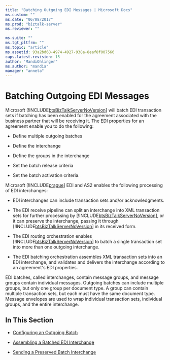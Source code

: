 ```yaml
---
title: "Batching Outgoing EDI Messages | Microsoft Docs"
ms.custom: ""
ms.date: "06/08/2017"
ms.prod: "biztalk-server"
ms.reviewer: ""

ms.suite: ""
ms.tgt_pltfrm: ""
ms.topic: "article"
ms.assetid: 93a2bd68-4974-4927-938a-8eaf8f007566
caps.latest.revision: 15
author: "MandiOhlinger"
ms.author: "mandia"
manager: "anneta"
---
```

# Batching Outgoing EDI Messages
Microsoft [!INCLUDE[btsBizTalkServerNoVersion](../includes/btsbiztalkservernoversion-md.md)] will batch EDI transaction sets if batching has been enabled for the agreement associated with the business partner that will be receiving it. The EDI properties for an agreement enable you to do the following:  
  
-   Define multiple outgoing batches  
  
-   Define the interchange  
  
-   Define the groups in the interchange  
  
-   Set the batch release criteria  
  
-   Set the batch activation criteria.  
  
 Microsoft [!INCLUDE[prague](../includes/prague-md.md)] EDI and AS2 enables the following processing of EDI interchanges:  
  
-   EDI interchanges can include transaction sets and/or acknowledgments.  
  
-   The EDI receive pipeline can split an interchange into XML transaction sets for further processing by [!INCLUDE[btsBizTalkServerNoVersion](../includes/btsbiztalkservernoversion-md.md)], or it can preserve the interchange, passing it through [!INCLUDE[btsBizTalkServerNoVersion](../includes/btsbiztalkservernoversion-md.md)] in its received form.  
  
-   The EDI routing orchestration enables [!INCLUDE[btsBizTalkServerNoVersion](../includes/btsbiztalkservernoversion-md.md)] to batch a single transaction set into more than one outgoing interchange.  
  
-   The EDI batching orchestration assembles XML transaction sets into an EDI interchange, and validates and delivers the interchange according to an agreement's EDI properties.  
  
 EDI batches, called interchanges, contain message groups, and message groups contain individual messages. Outgoing batches can include multiple groups, but only one group per document type. A group can contain multiple transaction sets, but each must have the same document type. Message envelopes are used to wrap individual transaction sets, individual groups, and the entire interchange.  
  
## In This Section  
  
-   [Configuring an Outgoing Batch](../core/configuring-an-outgoing-batch.md)  
  
-   [Assembling a Batched EDI Interchange](../core/assembling-a-batched-edi-interchange.md)  
  
-   [Sending a Preserved Batch Interchange](../core/sending-a-preserved-batch-interchange.md)